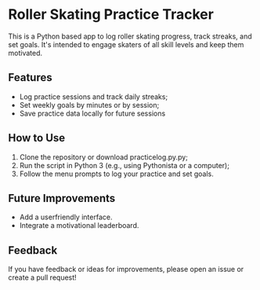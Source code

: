 # Roller Skating Practice Tracker
This is a Python based app to log roller skating progress, track streaks, and set goals. It's intended to engage skaters of all skill levels and keep them motivated.

## Features
- Log practice sessions and track daily streaks;
- Set weekly goals by minutes or by session;
- Save practice data locally for future sessions

## How to Use
1. Clone the repository or download practicelog.py.py;
2. Run the script in Python 3 (e.g., using Pythonista or a computer);
3. Follow the menu prompts to log your practice and set goals.

## Future Improvements
- Add a userfriendly interface.
- Integrate a motivational leaderboard.

## Feedback
If you have feedback or ideas for improvements, please open an issue or create a pull request!
